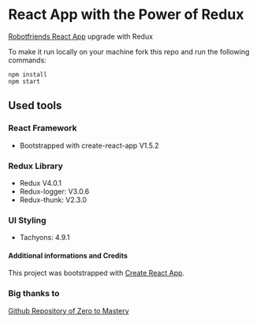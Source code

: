 # React App with the Power of Redux

[Robotfriends React App](https://github.com/r4pt0s/robotfriends_react) upgrade with Redux

To make it run locally on your machine fork this repo and run the following commands:
```
npm install
npm start
```

## Used tools

### React Framework
* Bootstrapped with create-react-app V1.5.2

### Redux Library

* Redux V4.0.1
* Redux-logger: V3.0.6
* Redux-thunk: V2.3.0

### UI Styling

* Tachyons: 4.9.1


#### Additional informations and Credits

This project was bootstrapped with [Create React App](https://github.com/facebookincubator/create-react-app).


### Big thanks to
[Github Repository of Zero to Mastery](https://github.com/zero-to-mastery)

